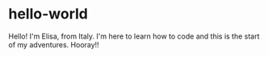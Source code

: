 # hello-world

Hello!
I'm Elisa, from Italy.
I'm here to learn how to code and this is the start of my adventures.
Hooray!!

